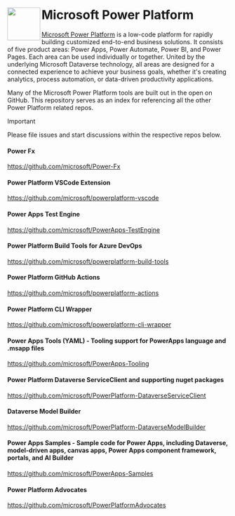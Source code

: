 # <img src="assets/images/PowerPlatform_scalable.svg" align="left" width="75"/> Microsoft Power Platform

[Microsoft Power Platform](https://learn.microsoft.com/power-platform/developer/get-started) is a low-code platform for rapidly building customized end-to-end business solutions. It consists of five product areas: Power Apps, Power Automate, Power BI, and Power Pages. Each area can be used individually or together. United by the underlying Microsoft Dataverse technology, all areas are designed for a connected experience to achieve your business goals, whether it's creating analytics, process automation, or data-driven productivity applications.

Many of the Microsoft Power Platform tools are built out in the open on GitHub.  This repository serves as an index for referencing all the other Power Platform related repos.  

> [!IMPORTANT]
> Please file issues and start discussions within the respective repos below.

#### Power Fx

<https://github.com/microsoft/Power-Fx>

#### Power Platform VSCode Extension

<https://github.com/microsoft/powerplatform-vscode>

#### Power Apps Test Engine

<https://github.com/microsoft/PowerApps-TestEngine>

#### Power Platform Build Tools for Azure DevOps

<https://github.com/microsoft/powerplatform-build-tools>

#### Power Platform GitHub Actions

<https://github.com/microsoft/powerplatform-actions>

#### Power Platform CLI Wrapper

<https://github.com/microsoft/powerplatform-cli-wrapper>

#### Power Apps Tools (YAML) - Tooling support for PowerApps language and .msapp files

<https://github.com/microsoft/PowerApps-Tooling>

#### Power Platform Dataverse ServiceClient and supporting nuget packages

<https://github.com/microsoft/PowerPlatform-DataverseServiceClient>

#### Dataverse Model Builder

<https://github.com/microsoft/PowerPlatform-DataverseModelBuilder>

#### Power Apps Samples - Sample code for Power Apps, including Dataverse, model-driven apps, canvas apps, Power Apps component framework, portals, and AI Builder

<https://github.com/microsoft/PowerApps-Samples>

#### Power Platform Advocates

<https://github.com/microsoft/PowerPlatformAdvocates>
